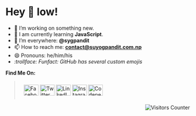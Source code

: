 # Hey 👋 low!

- 🔭 I’m working on something new.
- 🌱 I am currently learning **JavaScript**.
- 🤔 I’m everywhere: **@sygpandit**
- 📫 How to reach me: **contact@suyogpandit.com.np** 
- 😄 Pronouns: he/him/his
- <i> :trollface: Funfact: GitHub has several custom emojis </i>


 **Find Me On:**
> <p align="left" style="padding:10px 10px 10px 10px">
> <a href="https://fb.com/sygpandit" target="blank"><img align="center" src="https://raw.githubusercontent.com/rahuldkjain/github-profile-readme-generator/master/src/images/icons/Social/facebook.svg" alt="Facebook" height="30" width="40" /></a>
> <a href="https://twitter.com/sygpandit" target="blank"><img align="center" src="https://raw.githubusercontent.com/rahuldkjain/github-profile-readme-generator/master/src/images/icons/Social/twitter.svg" alt="Twitter" height="30" width="40" /></a>
> <a href="https://linkedin.com/in/sygpandit" target="blank"><img align="center" src="https://raw.githubusercontent.com/rahuldkjain/github-profile-readme-generator/master/src/images/icons/Social/linked-in-alt.svg" alt="LinkedIn" height="30" width="40" /></a>
> <a href="https://instagram.com/sygpandit" target="blank"><img align="center" src="https://raw.githubusercontent.com/rahuldkjain/github-profile-readme-generator/master/src/images/icons/Social/instagram.svg" alt="Instagram" height="30" width="40" /></a>
> <a href="https://codepen.io/sygpandit" target="blank"><img align="center" src="https://raw.githubusercontent.com/rahuldkjain/github-profile-readme-generator/master/src/images/icons/Social/codepen.svg" alt="Codepen" height="30" width="40" /></a>

</p>

<img align="right" src="https://komarev.com/ghpvc/?username=sygpandit&color=blue&style=flat-square" alt="Visitors Counter" />
